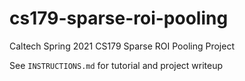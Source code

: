 # cs179-sparse-roi-pooling
Caltech Spring 2021 CS179 Sparse ROI Pooling Project

See `INSTRUCTIONS.md` for tutorial and project writeup